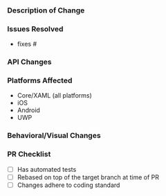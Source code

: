 ### Description of Change ###

<!-- Describe your changes here. -->

### Issues Resolved ###

<!-- Please use the format "fixes #xxxx" for each issue this PR addesses -->

- fixes #

### API Changes ###

<!-- List all API changes here (or just put None), example:

Added:
 - string ListView.GroupName { get; set; } //Bindable Property
 - int ListView.GroupId { get; set; } // Bindable Property
 - void ListView.Clear ();

Changed:
 - object ListView.SelectedItem => Cell ListView.SelectedItem -->

### Platforms Affected ###

<!-- Please list all platforms affected by these changes -->

- Core/XAML (all platforms)
- iOS
- Android
- UWP

### Behavioral/Visual Changes ###

<!-- Describe any changes that may change how a user's app behaves or appears when upgrading to this version of the codebase. -->

### PR Checklist ###

- [ ] Has automated tests <!-- (if tests are omitted or manual, state reason in description) -->
- [ ] Rebased on top of the target branch at time of PR
- [ ] Changes adhere to coding standard
